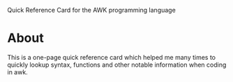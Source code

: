 Quick Reference Card for the AWK programming language

# About

This is a one-page quick reference card which helped me many times to quickly
lookup syntax, functions and other notable information when coding in awk.

